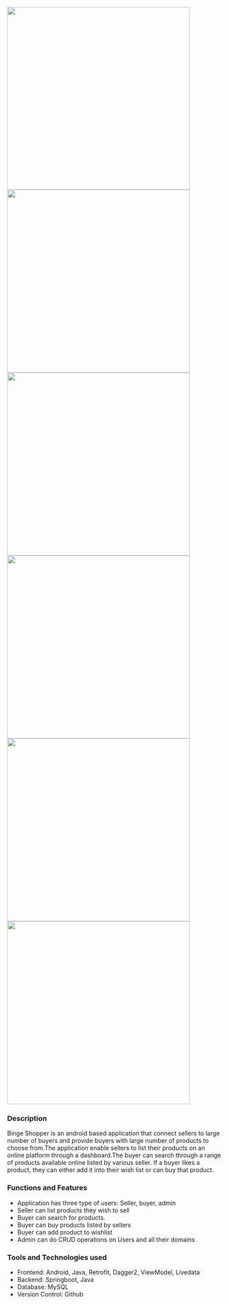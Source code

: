 
<img src="./images/image2.png" width="425"/> <img src="./images/image1.png" width="425"/> <img src="./images/image3.png" width="425"/> <img src="./images/image4.png" width="425"/> <img src="./images/image5.png" width="425"/> <img src="relative/images/image6.png" width="425"/>

### Description
Binge Shopper is an android based application that connect sellers to large number of buyers and provide buyers with large number of products to choose from.The application enable sellers to list their products on an online platform through a dashboard.The buyer can search through a range of products available online listed by various seller. If a buyer likes a product, they can either add it into their wish list or can buy that product.


### Functions and Features

* Application has three type of users: Seller, buyer, admin
* Seller can list products they wish to sell
* Buyer can search for products.
* Buyer can buy products listed by sellers
* Buyer can add product to wishlist
* Admin can do CRUD operations on Users and all their domains

### Tools and Technologies used
* Frontend: Android, Java, Retrofit, Dagger2, ViewModel, Livedata
* Backend: Springboot, Java
* Database: MySQL
* Version Control: Github
